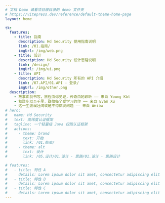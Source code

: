 ```yaml
---
# 文档 Demo 请看项目根目录的 demo 文件夹
# https://vitepress.dev/reference/default-theme-home-page
layout: home

tk:
  features:
    - title: 指南
      description: Hd Security 使用指南说明
      link: /01.指南/
      imgUrl: /img/web.png
    - title: 设计
      description: Hd Security 设计思路说明
      link: /design/
      imgUrl: /img/ui.png
    - title: API
      description: Hd Security 所有的 API 介绍
      link: /07.API/01.API - 登录/
      imgUrl: /img/other.png
  description:
    - 故事由我书写，旅程由你见证，传奇由她聆听 —— 来自 Young Kbt
    - 积跬步以至千里，致敬每个爱学习的你 —— 来自 Evan Xu
    - 这一生波澜壮阔或是不惊都没问题 —— 来自 Weibw
# hero:
#   name: Hd Security
#   text: 高纬度认证框架
#   tagline: 一个轻量级 Java 权限认证框架
#   actions:
#     - theme: brand
#       text: 开始
#       link: /01.指南/
#     - theme: alt
#       text: 设计
#       link: /05.设计/01.设计 - 思路/01.设计 - 思路设计

# features:
#   - title: 特性 A
#     details: Lorem ipsum dolor sit amet, consectetur adipiscing elit
#   - title: 特性 B
#     details: Lorem ipsum dolor sit amet, consectetur adipiscing elit
#   - title: 特性 C
#     details: Lorem ipsum dolor sit amet, consectetur adipiscing elit
---
```

